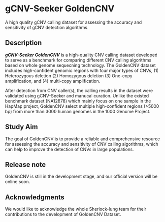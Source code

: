 # gCNV-Seeker GoldenCNV
A high quality gCNV calling dataset for assessing the accuracy and sensitivity of gCNV detection algorithms.

## Description

***gCNV-Seeker GoldenCNV*** is a high-quality CNV calling dataset developed to serve as a benchmark for comparing different CNV calling algorithms based on whole genome sequecning technology. The GoldenCNV dataset includes high-confident genomic regions with four major types of CNVs, (1) Heterozygous deletion (2) Homozygous deletion (3) One-copy amplification, and (4) multi-copy amplification. 

After detection from CNV caller(s), the calling results in the dataset were validated using gCNV-Seeker and manucal curation. Unlike the existed benchmark dataset (NA12878) which mainly focus on one sample in the HapMap project, GoldenCNV select multiple high-confident regions (>5000 bp) from more than 3000 human genomes in the 1000 Genome Project. 

## Study Aim

The goal of GoldenCNV is to provide a reliable and comprehensive resource for assessing the accuracy and sensitivity of CNV calling algorithms, which can help to improve the detection of CNVs in large populations.

## Release note

GoldenCNV is still in the development stage, and our official version will be online soon.

## Acknowledgments

We would like to acknowledge the whole Sherlock-lung team for their contributions to the development of GoldenCNV Dataset.

